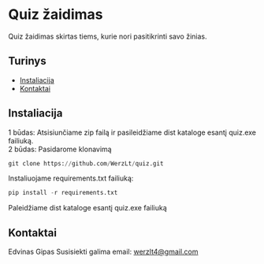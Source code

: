 # Quiz žaidimas

Quiz žaidimas skirtas tiems, kurie nori pasitikrinti savo žinias.

## Turinys

- [Instaliacija](#instaliacija)
- [Kontaktai](#kontaktai)

## Instaliacija
1 būdas: Atsisiunčiame zip failą ir pasileidžiame dist kataloge esantį quiz.exe failiuką.  
2 būdas: Pasidarome klonavimą  
```python
git clone https://github.com/WerzLt/quiz.git
```

Instaliuojame requirements.txt failiuką:  
```python
pip install -r requirements.txt
```

Paleidžiame dist kataloge esantį quiz.exe failiuką  

## Kontaktai
Edvinas Gipas
Susisiekti galima email: werzlt4@gmail.com
